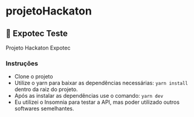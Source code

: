 # projetoHackaton

## :blue_book: Expotec Teste

Projeto Hackaton Expotec

### Instruções
- Clone o projeto
- Utilize o yarn para baixar as dependências necessárias: `yarn install` dentro da raiz do projeto.
- Após as instalar as dependências use o comando: `yarn dev`
- Eu utilizei o Insomnia para testar a API, mas poder utilizado outros softwares semelhantes.

